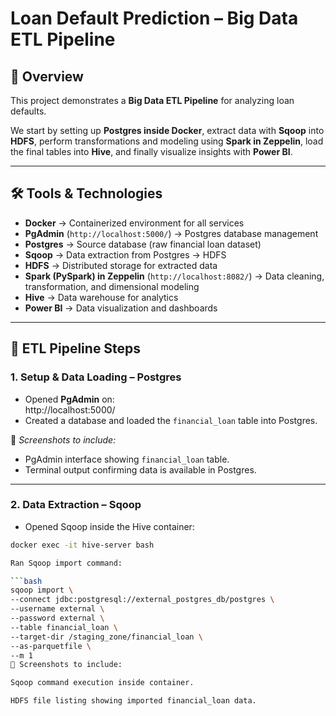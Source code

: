 # Loan Default Prediction – Big Data ETL Pipeline  

## 📌 Overview  
This project demonstrates a **Big Data ETL Pipeline** for analyzing loan defaults.  

We start by setting up **Postgres inside Docker**, extract data with **Sqoop** into **HDFS**, perform transformations and modeling using **Spark in Zeppelin**, load the final tables into **Hive**, and finally visualize insights with **Power BI**.  

---

## 🛠️ Tools & Technologies  
- **Docker** → Containerized environment for all services  
- **PgAdmin** (`http://localhost:5000/`) → Postgres database management  
- **Postgres** → Source database (raw financial loan dataset)  
- **Sqoop** → Data extraction from Postgres → HDFS  
- **HDFS** → Distributed storage for extracted data  
- **Spark (PySpark) in Zeppelin** (`http://localhost:8082/`) → Data cleaning, transformation, and dimensional modeling  
- **Hive** → Data warehouse for analytics  
- **Power BI** → Data visualization and dashboards  

---

## 🔄 ETL Pipeline Steps  

### 1. Setup & Data Loading – Postgres  
- Opened **PgAdmin** on:  
http://localhost:5000/
- Created a database and loaded the `financial_loan` table into Postgres.  

📸 *Screenshots to include:*  
- PgAdmin interface showing `financial_loan` table.  
- Terminal output confirming data is available in Postgres.  

---

### 2. Data Extraction – Sqoop  
- Opened Sqoop inside the Hive container:  
```bash
docker exec -it hive-server bash

Ran Sqoop import command:

```bash
sqoop import \
--connect jdbc:postgresql://external_postgres_db/postgres \
--username external \
--password external \
--table financial_loan \
--target-dir /staging_zone/financial_loan \
--as-parquetfile \
--m 1
📸 Screenshots to include:

Sqoop command execution inside container.

HDFS file listing showing imported financial_loan data.
